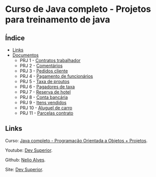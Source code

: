 # Curso de Java completo - Projetos para treinamento de java

## Índice

- [Links](#links)
- [Documentos](docs/)
  - PRJ 1 - [Contratos trabalhador](docs/PRJ1.md)
  - PRJ 2 - [Comentários](docs/PRJ2.md)
  - PRJ 3 - [Pedidos cliente](docs/PRJ3.md)
  - PRJ 4 - [Pagamento de funcionários](docs/PRJ4.md)
  - PRJ 5 - [Taxa de proutos](docs/PRJ5.md)
  - PRJ 6 - [Pagadores de taxa](docs/PRJ6.md)
  - PRJ 7 - [Reserva de hotel](docs/PRJ7.md)
  - PRJ 8 - [Conta bancária](docs/PRJ8.md)
  - PRJ 9 - [Itens vendidos](docs/PRJ9.md)
  - PRJ 10 - [Aluguel de carro](docs/PRJ10.md)
  - PRJ 11 - [Parcelas contrato](docs/PRJ11.md)

## Links

Curso: [Java completo - Programação Orientada a Objetos + Projetos](https://www.udemy.com/course/java-curso-completo/).

Youtube: [Dev Superior](https://www.youtube.com/@DevSuperior).

Github: [Nelio Alves](https://github.com/acenelio).

Site: [Dev Superior](https://devsuperior.com.br).

